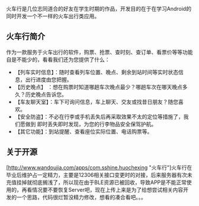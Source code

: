 火车行是几位志同道合的好友在学生时期的作品，开发目的在于在学习Android的同时开发一个不一样的火车出行类应用。
## 火车行简介

作为一款服务于火车出行的软件，购票、抢票、查时刻、查订单、看票价等等功能自是不能少的，看看我们还为您提供了什么：
- 【列车实时信息】：随时查看列车位置、晚点、剩余到站时间等实时状态信息，出行进度由您把握。
- 【历史晚点】 ：想在购票时知道哪趟车次晚点最少？哪趟车次在哪天晚点多久？历史晚点告诉您。
- 【车友聊天室】：车下可询问信息，车上聊天、交友或找昔日朋友？随您喜欢。
- 【安全防盗】：不必在行李或手机丢失后再采取效果不太的定位等措施了，我们愿做到 即时丢失即时发现，为您的行李物品安全保驾护航。
- 【其它功能】：到站提醒、查看座位实际位置、电话购票等。

## 关于开源

[http://www.wandoujia.com/apps/com.sshine.huochexing "火车行"]火车行在毕业后维护占一定精力，主要是12306相关接口变更时的对接，后来服务器有次未充值挂掉就彻底搁浅了，所以现在由于BLE资源已被回收，导致APP是不能正常使用的，再看情况要不要恢复Server吧，现在上传上来是为了给想尝试相关内容开发的一个思路，代码很烂暂没精力修改，想看的凑合看吧。。。
